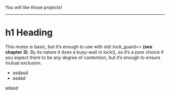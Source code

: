 You will like those projects!

---

# h1 Heading

This mutex is basic, but it’s enough to use with std::lock_guard<> **(see chapter 3).** 
By its nature it does a busy-wait in lock(), so it’s a poor choice if you expect there to be any degree of contention, 
but it’s enough to ensure mutual exclusion.


* asdasd
* asdad

adasd